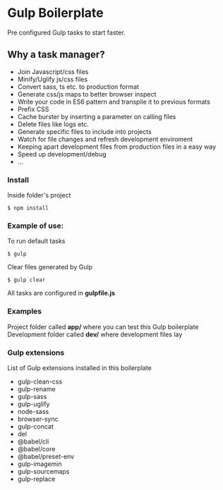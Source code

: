 # Gulp Boilerplate

Pre configured Gulp tasks to start faster.

## Why a task manager?

 - Join Javascript/css files
 - Minify/Uglify js/css files
 - Convert sass, ts etc. to production format
 - Generate css/js maps to better browser inspect
 - Write your code in ES6 pattern and transpile it to previous formats
 - Prefix CSS
 - Cache burster by inserting a parameter on calling files
 - Delete files like logs etc.
 - Generate specific files to include into projects
 - Watch for file changes and refresh development enviroment 
 - Keeping apart development files from production files in a easy way
 - Speed up development/debug
 - ...

### Install

Inside folder's project

```
$ npm install
```

### Example of use:

To run default tasks

```
$ gulp
```

Clear files generated by Gulp

```
$ gulp clear
```

All tasks are configured in **gulpfile.js**

### Examples

Project folder called **app/** where you can test this Gulp boilerplate
Development folder called **dev/** where development files lay

### Gulp extensions 

List of Gulp extensions installed in this boilerplate

 - gulp-clean-css
 - gulp-rename
 - gulp-sass
 - gulp-uglify
 - node-sass
 - browser-sync
 - gulp-concat
 - del
 - @babel/cli
 - @babel/core
 - @babel/preset-env
 - gulp-imagemin
 - gulp-sourcemaps
 - gulp-replace